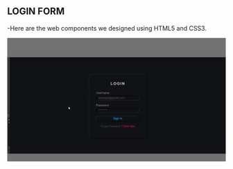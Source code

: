 ## LOGIN FORM

-Here are the web components we designed using HTML5 and CSS3. 


![gif](https://raw.githubusercontent.com/yhekim/CSS-WORKS/master/LoginForm_2/loginform2.gif )